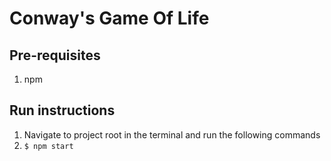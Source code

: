 # Conway's Game Of Life

## Pre-requisites
1. npm

## Run instructions
1. Navigate to project root in the terminal and run the following commands
2. `$ npm start`
